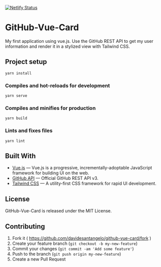 [![Netlify Status](https://api.netlify.com/api/v1/badges/6e2bd54c-6b59-4710-b6dd-4bb06796250e/deploy-status)](https://app.netlify.com/sites/github-vue-card/deploys)

# GitHub-Vue-Card

My first application using vue.js. Use the GitHub REST API to get my user information and render it in a stylized view with Tailwind CSS.

## Project setup
```
yarn install
```

### Compiles and hot-reloads for development
```
yarn serve
```

### Compiles and minifies for production
```
yarn build
```

### Lints and fixes files
```
yarn lint
```

## Built With

- [Vue.js](https://github.com/vuejs/vue) &mdash; Vue.js is a progressive, incrementally-adoptable JavaScript framework for building UI on the web.
- [GitHub API](https://developer.github.com/v3/) &mdash; Official GitHub REST API v3.
- [Tailwind CSS](https://github.com/tailwindcss/tailwindcss) &mdash; A utility-first CSS framework for rapid UI development.

## License
GitHub-Vue-Card is released under the MIT License.

## Contributing

1. Fork it ( https://github.com/davidesantangelo/github-vue-card/fork )
2. Create your feature branch (`git checkout -b my-new-feature`)
3. Commit your changes (`git commit -am 'Add some feature'`)
4. Push to the branch (`git push origin my-new-feature`)
5. Create a new Pull Request
